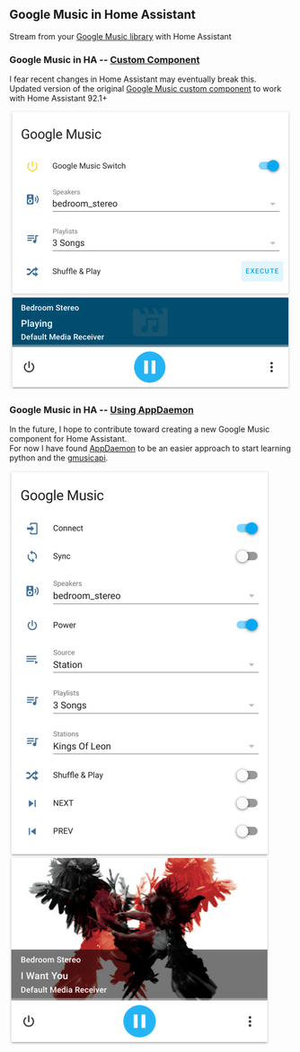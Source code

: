 ## Google Music in Home Assistant
Stream from your [Google Music library](https://play.google.com/music/listen#/home) with Home Assistant


### Google Music in HA -- [Custom Component](https://community.home-assistant.io/t/google-music-in-ha/10976/214?u=troy)
I fear recent changes in Home Assistant may eventually break this.  
Updated version of the original [Google Music custom component](https://community.home-assistant.io/t/google-music-in-ha/10976?u=troy) to work with Home Assistant 92.1+  

![img](img/gm_switch.png)

### Google Music in HA -- [Using AppDaemon](https://community.home-assistant.io/t/google-music-in-ha-using-appdaemon/109983?u=troy)
In the future, I hope to contribute toward creating a new Google Music component for Home Assistant.  
For now I have found [AppDaemon](https://www.home-assistant.io/docs/ecosystem/appdaemon) to be an easier approach to start learning python and the [gmusicapi](https://github.com/simon-weber/gmusicapi).  

![img](img/gm_app_v0.0.2.png)
